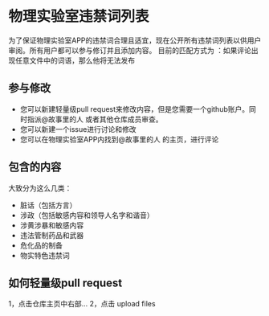 # 物理实验室违禁词列表
为了保证物理实验室APP的违禁词合理且适宜，现在公开所有违禁词列表以供用户审阅。所有用户都可以参与修订并且添加内容。
目前的匹配方式为 ：如果评论出现任意文件中的词语，那么他将无法发布

## 参与修改
- 您可以新建轻量级pull request来修改内容，但是您需要一个github账户。同时指派@故事里的人 或者其他仓库成员审查。
- 您可以新建一个issue进行讨论和修改
- 您可以在物理实验室APP内找到@故事里的人 的主页，进行评论

## 包含的内容
大致分为这么几类：
- 脏话（包括方言）
- 涉政（包括敏感内容和领导人名字和谐音）
- 涉黄涉暴和敏感内容
- 违法管制药品和武器
- 危化品的制备
- 物实特色违禁词

## 如何轻量级pull request
1，点击仓库主页中右部...
2，点击 upload files


